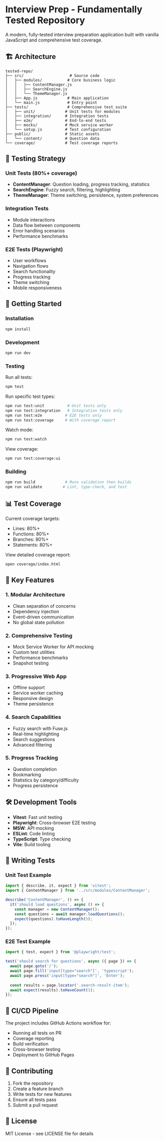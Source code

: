 # Interview Prep - Fundamentally Tested Repository

A modern, fully-tested interview preparation application built with vanilla JavaScript and comprehensive test coverage.

## 🏗️ Architecture

```
tested-repo/
├── src/                    # Source code
│   ├── modules/           # Core business logic
│   │   ├── ContentManager.js
│   │   ├── SearchEngine.js
│   │   └── ThemeManager.js
│   ├── App.js             # Main application
│   └── main.js            # Entry point
├── tests/                 # Comprehensive test suite
│   ├── unit/             # Unit tests for modules
│   ├── integration/      # Integration tests
│   ├── e2e/              # End-to-end tests
│   ├── mocks/            # Mock service worker
│   └── setup.js          # Test configuration
├── public/               # Static assets
│   └── content/          # Question data
└── coverage/             # Test coverage reports
```

## 🧪 Testing Strategy

### Unit Tests (80%+ coverage)
- **ContentManager**: Question loading, progress tracking, statistics
- **SearchEngine**: Fuzzy search, filtering, highlighting
- **ThemeManager**: Theme switching, persistence, system preferences

### Integration Tests
- Module interactions
- Data flow between components
- Error handling scenarios
- Performance benchmarks

### E2E Tests (Playwright)
- User workflows
- Navigation flows
- Search functionality
- Progress tracking
- Theme switching
- Mobile responsiveness

## 🚀 Getting Started

### Installation
```bash
npm install
```

### Development
```bash
npm run dev
```

### Testing

Run all tests:
```bash
npm test
```

Run specific test types:
```bash
npm run test:unit          # Unit tests only
npm run test:integration   # Integration tests only
npm run test:e2e          # E2E tests only
npm run test:coverage     # With coverage report
```

Watch mode:
```bash
npm run test:watch
```

View coverage:
```bash
npm run test:coverage:ui
```

### Building
```bash
npm run build             # Runs validation then builds
npm run validate         # Lint, type-check, and test
```

## 📊 Test Coverage

Current coverage targets:
- Lines: 80%+
- Functions: 80%+
- Branches: 80%+
- Statements: 80%+

View detailed coverage report:
```bash
open coverage/index.html
```

## 🔧 Key Features

### 1. **Modular Architecture**
- Clean separation of concerns
- Dependency injection
- Event-driven communication
- No global state pollution

### 2. **Comprehensive Testing**
- Mock Service Worker for API mocking
- Custom test utilities
- Performance benchmarks
- Snapshot testing

### 3. **Progressive Web App**
- Offline support
- Service worker caching
- Responsive design
- Theme persistence

### 4. **Search Capabilities**
- Fuzzy search with Fuse.js
- Real-time highlighting
- Search suggestions
- Advanced filtering

### 5. **Progress Tracking**
- Question completion
- Bookmarking
- Statistics by category/difficulty
- Progress persistence

## 🛠️ Development Tools

- **Vitest**: Fast unit testing
- **Playwright**: Cross-browser E2E testing
- **MSW**: API mocking
- **ESLint**: Code linting
- **TypeScript**: Type checking
- **Vite**: Build tooling

## 📝 Writing Tests

### Unit Test Example
```javascript
import { describe, it, expect } from 'vitest';
import { ContentManager } from '../src/modules/ContentManager';

describe('ContentManager', () => {
  it('should load questions', async () => {
    const manager = new ContentManager();
    const questions = await manager.loadQuestions();
    expect(questions).toHaveLength(5);
  });
});
```

### E2E Test Example
```javascript
import { test, expect } from '@playwright/test';

test('should search for questions', async ({ page }) => {
  await page.goto('/');
  await page.fill('input[type="search"]', 'typescript');
  await page.press('input[type="search"]', 'Enter');
  
  const results = page.locator('.search-result-item');
  await expect(results).toHaveCount(1);
});
```

## 🚢 CI/CD Pipeline

The project includes GitHub Actions workflow for:
- Running all tests on PR
- Coverage reporting
- Build verification
- Cross-browser testing
- Deployment to GitHub Pages

## 🤝 Contributing

1. Fork the repository
2. Create a feature branch
3. Write tests for new features
4. Ensure all tests pass
5. Submit a pull request

## 📄 License

MIT License - see LICENSE file for details